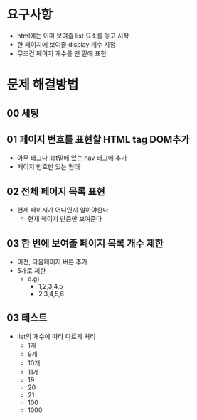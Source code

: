 # 요구사항

- html에는 이미 보여줄 list 요소를 놓고 시작
- 한 페이지에 보여줄 display 개수 지정
- 무조건 페이지 개수를 맨 밑에 표현

# 문제 해결방법

## 00 세팅

## 01 페이지 번호를 표현할 HTML tag DOM추가

- 아무 태그나 list밑에 있는 nav 태그에 추가
- 페이지 번호만 있는 형태

## 02 전체 페이지 목록 표현

- 현재 페이지가 어디인지 알아야한다
  - 현재 페이지 만큼만 보여준다

## 03 한 번에 보여줄 페이지 목록 개수 제한

- 이전, 다음페이지 버튼 추가
- 5개로 제한
  - e.g)
    - 1,2,3,4,5
    - 2,3,4,5,6

## 03 테스트

- list의 개수에 따라 다르게 처리
  - 1개
  - 9개
  - 10개
  - 11개
  - 19
  - 20
  - 21
  - 100
  - 1000
